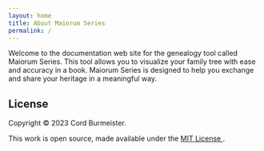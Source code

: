 ```yaml
---
layout: home
title: About Maiorum Series
permalink: /
---
```


Welcome to the documentation web site for the genealogy tool called Maiorum Series. This tool allows you to visualize your family tree with ease and accuracy in a book. 
Maiorum Series is designed to help you exchange and share your heritage in a meaningful way.

<!-- [Original Link](https://jasongrimes.github.io/jekyll-chapterbook/) -->

## License

Copyright &copy; 2023 Cord Burmeister.

This work is open source,
made available under the [MIT License ](https://github.com/jasongrimes/jekyll-chapterbook/blob/master/LICENSE).
